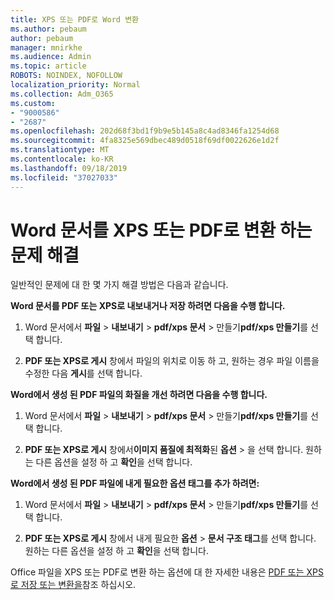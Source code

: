 ```yaml
---
title: XPS 또는 PDF로 Word 변환
ms.author: pebaum
author: pebaum
manager: mnirkhe
ms.audience: Admin
ms.topic: article
ROBOTS: NOINDEX, NOFOLLOW
localization_priority: Normal
ms.collection: Adm_O365
ms.custom:
- "9000586"
- "2687"
ms.openlocfilehash: 202d68f3bd1f9b9e5b145a8c4ad8346fa1254d68
ms.sourcegitcommit: 4fa8325e569dbec489d0518f69df0022626e1d2f
ms.translationtype: MT
ms.contentlocale: ko-KR
ms.lasthandoff: 09/18/2019
ms.locfileid: "37027033"
---
```

# <a name="resolve-issues-converting-a-word-document-to-xps-or-pdf"></a>Word 문서를 XPS 또는 PDF로 변환 하는 문제 해결

일반적인 문제에 대 한 몇 가지 해결 방법은 다음과 같습니다. 

**Word 문서를 PDF 또는 XPS로 내보내거나 저장 하려면 다음을 수행 합니다.**

1. Word 문서에서 **파일** > **내보내기** > **pdf/xps 문서** > 만들기**pdf/xps 만들기**를 선택 합니다.

2. **PDF 또는 XPS로 게시** 창에서 파일의 위치로 이동 하 고, 원하는 경우 파일 이름을 수정한 다음 **게시**를 선택 합니다.

**Word에서 생성 된 PDF 파일의 화질을 개선 하려면 다음을 수행 합니다.**

1. Word 문서에서 **파일** > **내보내기** > **pdf/xps 문서** > 만들기**pdf/xps 만들기**를 선택 합니다.

2. **PDF 또는 XPS로 게시** 창에서**이미지 품질에 최적화**된 **옵션** > 을 선택 합니다. 원하는 다른 옵션을 설정 하 고 **확인**을 선택 합니다. 

**Word에서 생성 된 PDF 파일에 내게 필요한 옵션 태그를 추가 하려면:**
 
1. Word 문서에서 **파일** > **내보내기** > **pdf/xps 문서** > 만들기**pdf/xps 만들기**를 선택 합니다.

2. **PDF 또는 XPS로 게시** 창에서 내게 필요한 **옵션** > **문서 구조 태그**를 선택 합니다. 원하는 다른 옵션을 설정 하 고 **확인**을 선택 합니다.

Office 파일을 XPS 또는 PDF로 변환 하는 옵션에 대 한 자세한 내용은 [PDF 또는 XPS로 저장 또는 변환을](https://support.office.com/article/d85416c5-7d77-4fd6-a216-6f4bf7c7c110)참조 하십시오.